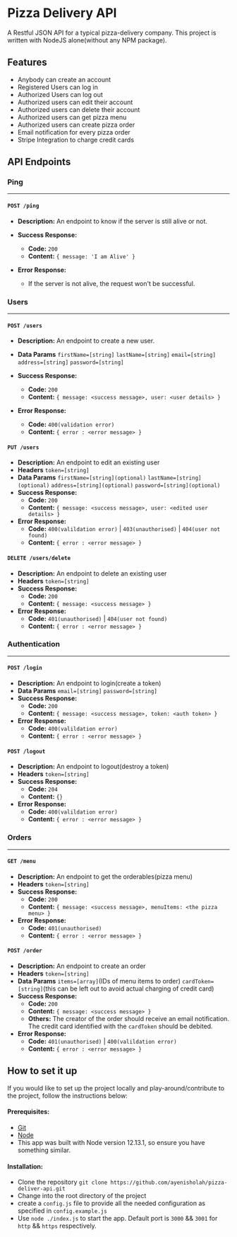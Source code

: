 # Pizza Delivery API

A Restful JSON API for a typical pizza-delivery company.
This project is written with NodeJS alone(without any NPM package).

## Features

- Anybody can create an account
- Registered Users can log in
- Authorized Users can log out
- Authorized users can edit their account
- Authorized users can delete their account
- Authorized users can get pizza menu
- Authorized users can create pizza order
- Email notification for every pizza order
- Stripe Integration to charge credit cards

## API Endpoints

### Ping

---

#### `POST /ping`

- **Description:** An endpoint to know if the server is still alive or not.
- **Success Response:**

  - **Code:** `200`
  - **Content:** `{ message: 'I am Alive' }`

- **Error Response:**

  - If the server is not alive, the request won't be successful.

### Users

---

#### `POST /users`

- **Description:** An endpoint to create a new user.
- **Data Params**
  `firstName=[string]`
  `lastName=[string]`
  `email=[string]`
  `address=[string]`
  `password=[string]`

- **Success Response:**
  - **Code:** `200`
  - **Content:** `{ message: <success message>, user: <user details> }`
- **Error Response:**
  - **Code:** `400(validation error)`
  - **Content:** `{ error : <error message> }`

#### `PUT /users`

- **Description:** An endpoint to edit an existing user
- **Headers**
  `token=[string]`
- **Data Params**
  `firstName=[string](optional)`
  `lastName=[string](optional)`
  `address=[string](optional)`
  `password=[string](optional)`
- **Success Response:**
  - **Code:** `200`
  - **Content:** `{ message: <success message>, user: <edited user details> }`
- **Error Response:**
  - **Code:** `400(valildation error)` | `403(unauthorised)` | `404(user not found)`
  - **Content:** `{ error : <error message> }`

#### `DELETE /users/delete`

- **Description:** An endpoint to delete an existing user
- **Headers**
  `token=[string]`
- **Success Response:**
  - **Code:** `200`
  - **Content:** `{ message: <success message> }`
- **Error Response:**
  - **Code:** `401(unauthorised)` | `404(user not found)`
  - **Content:** `{ error : <error message> }`

### Authentication

---

#### `POST /login`

- **Description:** An endpoint to login(create a token)
- **Data Params**
  `email=[string]`
  `password=[string]`
- **Success Response:**
  - **Code:** `200`
  - **Content:** `{ message: <success message>, token: <auth token> }`
- **Error Response:**
  - **Code:** `400(valildation error)`
  - **Content:** `{ error : <error message> }`

#### `POST /logout`

- **Description:** An endpoint to logout(destroy a token)
- **Headers**
  `token=[string]`
- **Success Response:**
  - **Code:** `204`
  - **Content:** `{}`
- **Error Response:**
  - **Code:** `400(valildation error)`
  - **Content:** `{ error : <error message> }`

### Orders

---

#### `GET /menu`

- **Description:** An endpoint to get the orderables(pizza menu)
- **Headers**
  `token=[string]`
- **Success Response:**
  - **Code:** `200`
  - **Content:** `{ message: <success message>, menuItems: <the pizza menu> }`
- **Error Response:**
  - **Code:** `401(unauthorised)`
  - **Content:** `{ error : <error message> }`

#### `POST /order`

- **Description:** An endpoint to create an order
- **Headers**
  `token=[string]`
- **Data Params**
  `items=[array]`(IDs of menu items to order)
  `cardToken=[string]`(this can be left out to avoid actual charging of credit card)
- **Success Response:**
  - **Code:** `200`
  - **Content:** `{ message: <success message> }`
  - **Others:**
    The creator of the order should receive an email notification.
    The credit card identified with the `cardToken` should be debited.
- **Error Response:**
  - **Code:** `401(unauthorised)` | `400(valildation error)`
  - **Content:** `{ error : <error message> }`

## How to set it up

If you would like to set up the project locally and play-around/contribute to the project, follow the instructions below:

#### Prerequisites:

- [Git](https://git-scm.com/)
- [Node](https://nodejs.org/)
- This app was built with Node version 12.13.1, so ensure you have something similar.

#### Installation:

- Clone the repository `git clone https://github.com/ayenisholah/pizza-deliver-api.git`
- Change into the root directory of the project
- create a `config.js` file to provide all the needed configuration as specified in `config.example.js`
- Use `node ./index.js` to start the app. Default port is `3000` && `3001` for `http` && `https` respectively.
